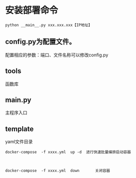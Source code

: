 # 安装部署命令
```
python __main__.py xxx.xxx.xxx【IP地址】
```

## config.py为配置文件。

配置相应的参数：端口、文件名称可以修改config.py


## tools
函数库


## __main__.py
主程序入口


## template
yaml文件目录

```
docker-compose  -f xxxx.yml  up -d  进行快速批量编排启动容器



docker-compose  -f xxxx.yml  down       关闭容器
```
